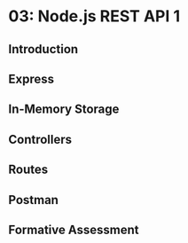 # 03: Node.js REST API 1

## Introduction

## Express

## In-Memory Storage 

## Controllers

## Routes

## Postman

## Formative Assessment